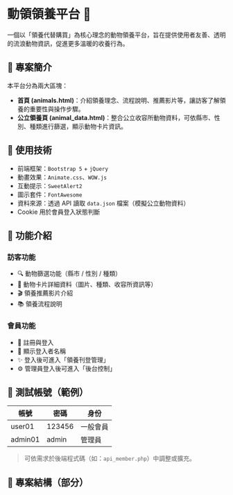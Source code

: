 # 動領領養平台 🐾

一個以「領養代替購買」為核心理念的動物領養平台，旨在提供使用者友善、透明的流浪動物資訊，促進更多溫暖的收養行為。

## 📌 專案簡介

本平台分為兩大區塊：

- **首頁 (animals.html)**：介紹領養理念、流程說明、推薦影片等，讓訪客了解領養的重要性與操作步驟。
- **公立領養頁 (animal_data.html)**：整合公立收容所動物資料，可依縣市、性別、種類進行篩選，顯示動物卡片資訊。

## 🔧 使用技術

- 前端框架：`Bootstrap 5` + `jQuery`
- 動畫效果：`Animate.css`、`WOW.js`
- 互動提示：`SweetAlert2`
- 圖示套件：`FontAwesome`
- 資料來源：透過 API 讀取 `data.json` 檔案（模擬公立動物資料）
- Cookie 用於會員登入狀態判斷

## 🔐 功能介紹

### 訪客功能

- 🔍 動物篩選功能（縣市 / 性別 / 種類）
- 📄 動物卡片詳細資料（圖片、種類、收容所資訊等）
- 🎬 領養推薦影片介紹
- 📚 領養流程說明

### 會員功能

- 🔐 註冊與登入
- 🧾 顯示登入者名稱
- ✨ 登入後可進入「領養刊登管理」
- ⚙️ 管理員登入後可進入「後台控制」

## 🧪 測試帳號（範例）

| 帳號     | 密碼     | 身份     |
|----------|----------|----------|
| user01   | 123456   | 一般會員 |
| admin01  | admin    | 管理員   |

> 可依需求於後端程式碼（如：`api_member.php`）中調整或擴充。

## 📂 專案結構（部分）

